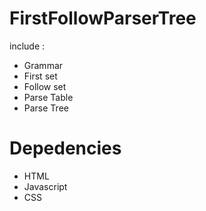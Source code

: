 # FirstFollowParserTree
include :
  * Grammar 
  * First set
  * Follow set
  * Parse Table
  * Parse Tree
# Depedencies
  * HTML
  * Javascript
  * CSS
